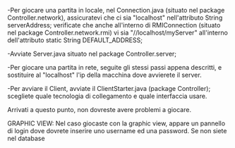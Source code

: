 
-Per giocare una partita in locale, nel Connection.java (situato nel package Controller.network),
assicuratevi che ci sia "localhost" nell'attributo String serverAddress;
verificate che anche all'interno di RMIConnection (situato nel package Controller.network.rmi) vi sia "//localhost/myServer"
all'interno dell'attributo static String DEFAULT_ADDRESS;

-Avviate Server.java situato nel package Controller.server;

-Per giocare una partita in rete, seguite gli stessi passi appena descritti, e sostituire al "localhost" l'ip della macchina dove avvierete il server.

-Per avviare il Client, avviate il ClientStarter.java (package Controller); scegliete quale tecnologia di collegamento e quale interfaccia usare.

Arrivati a questo punto, non dovreste avere problemi a giocare.

GRAPHIC VIEW:
Nel caso giocaste con la graphic view, appare un pannello di login dove dovrete inserire uno username ed una password. Se non siete nel database